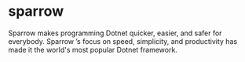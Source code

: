 # sparrow
Sparrow makes programming Dotnet quicker, easier, and safer for everybody. Sparrow ’s focus on speed, simplicity, and productivity has made it the world's most popular Dotnet framework.
